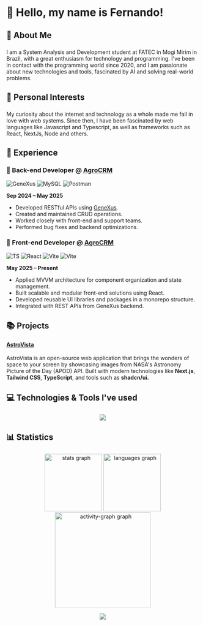 <h1 align="left">👋 Hello, my name is Fernando!</h1>

###

<h2 align="left">📌 About Me</h2>

###

<p align="left">I am a System Analysis and Development student at FATEC in Mogi Mirim in Brazil, with a great enthusiasm for technology and programming. I've been in contact with the programming world since 2020, and I am passionate about new technologies and tools, fascinated by AI and solving real-world problems.</p>

###

<h2 align="left">🧠 Personal Interests</h2>

###

<p align="left">My curiosity about the internet and technology as a whole made me fall in love with web systems. Since then, I have been fascinated by web languages like Javascript and Typescript, as well as frameworks such as React, NextJs, Node and others.</p>

###

<h2 align="left">💼 Experience</h2>

### 🚀 Back-end Developer @ [AgroCRM](https://agrocrm.com.br/)
<div>
    
![GeneXus](https://img.shields.io/badge/-GeneXus-blue)
![MySQL](https://img.shields.io/badge/-MySQL-white)
![Postman](https://img.shields.io/badge/-Postman-orange)
</div>

**Sep 2024 – May 2025**
- Developed RESTful APIs using [GeneXus](https://www.genexus.com/pt/).
- Created and maintained CRUD operations.
- Worked closely with front-end and support teams.
- Performed bug fixes and backend optimizations.

### 🎨 Front-end Developer @ [AgroCRM](https://agrocrm.com.br/)

<div>
    
![TS](https://img.shields.io/badge/-Typescript-587cc2)
![React](https://img.shields.io/badge/-React-95d9f7)
![Vite](https://img.shields.io/badge/-Vite-ac4ff3)
![Vite](https://img.shields.io/badge/-Next.js-black)

</div>

**May 2025 – Present**
- Applied MVVM architecture for component organization and state management.
- Built scalable and modular front-end solutions using React.
- Developed reusable UI libraries and packages in a monorepo structure.
- Integrated with REST APIs from GeneXus backend.

<h2 align="left">📚 Projects</h2>

#### [AstroVista](https://astrovista.vercel.app/)

AstroVista is an open-source web application that brings the wonders of space to your screen by showcasing images from NASA's Astronomy Picture of the Day (APOD) API. Built with modern technologies like **Next.js**, **Tailwind CSS**, **TypeScript**, and tools such as **shadcn/ui.**

###

<h2 align="left">💻 Technologies & Tools I've used</h2>

###

<p align="center">
<img src="https://skills.syvixor.com/api/icons?i=c,html,css,js,nodejs,ts,react,vite,nextjs,tailwind,,mongodb,discordjs,mysql,github,git,npm,pnpm,yarn,prettier,eslint,storybook,mui,docker,java,vitest,vscode,intellij,clion,vercel,obs,obsidian,arc,postman,ps,vegaspro,element&radius=55&perline=15" />
</p>

###

###

<h2 align="left">📊 Statistics</h2>

###
<div align="center">
  <img src="https://github-readme-stats.vercel.app/api?username=fernaandojr&hide_title=false&hide_rank=false&show_icons=true&include_all_commits=true&count_private=true&disable_animations=false&theme=dark&locale=en&hide_border=false&order=1" height="150" alt="stats graph"  />
  <img src="https://github-readme-stats.vercel.app/api/top-langs?username=fernaandojr&locale=en&hide_title=false&layout=compact&card_width=320&langs_count=5&theme=dark&hide_border=false&order=2&hide=CSS,hack,html" height="150" alt="languages graph"  />
  <img src="https://github-readme-activity-graph.vercel.app/graph?username=fernaandojr&radius=16&theme=tokyo-night&area=true&order=5&bg_color=151515&title_color=aeafb0&line=aeafb0&point=65d37e&area_color=878787&hide_title=false&custom_title=Contribution's%20Graph&hide_border=false&color=ffffff" height="250" alt="activity-graph graph"  />

![](https://komarev.com/ghpvc/?username=fernaandojr&color=grey&style=for-the-badge&abbreviated=true)

</div>
